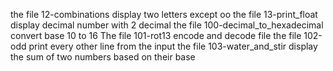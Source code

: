 the file 12-combinations display two letters except oo
the file 13-print_float display decimal number with 2 decimal
the file 100-decimal_to_hexadecimal convert base 10 to 16
The file 101-rot13 encode and decode file
the file 102-odd print every other line from the input
the file 103-water_and_stir display the sum of two numbers based on their base
